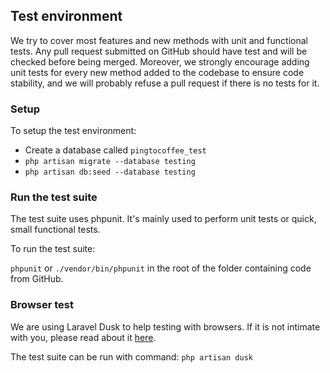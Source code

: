 ## Test environment

We try to cover most features and new methods with unit and functional tests. Any pull request submitted on GitHub should have test and will be checked before being merged. Moreover, we strongly encourage adding unit tests for every new method added to the codebase to ensure code stability, and we will probably refuse a pull request if there is no tests for it.


### Setup

To setup the test environment:

- Create a database called `pingtocoffee_test`
- `php artisan migrate --database testing`
- `php artisan db:seed --database testing`

### Run the test suite

The test suite uses phpunit. It's mainly used to perform unit tests or quick, small functional tests.

To run the test suite:

`phpunit` or `./vendor/bin/phpunit` in the root of the folder containing code from GitHub.

### Browser test

We are using Laravel Dusk to help testing with browsers. If it is not intimate with you, please read about it [here](https://laravel.com/docs/5.7/dusk).

The test suite can be run with command: `php artisan dusk`
